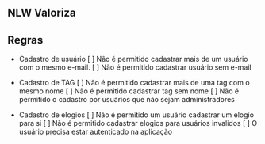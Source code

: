 ## NLW Valoriza

## Regras
- Cadastro de usuário
   [ ] Não é permitido cadastrar mais de um usuário com o mesmo e-mail.
   [ ] Não é permitido cadastrar usuário sem e-mail

- Cadastro de TAG
   [ ] Não é permitido cadastrar mais de uma tag com o mesmo nome
   [ ] Não é permitido cadastrar tag sem nome
   [ ] Não é permitido o cadastro por usuários que não sejam administradores

- Cadastro de elogios
   [ ] Não é permitido um usuário cadastrar um elogio para si
   [ ] Não é permitido cadastrar elogios para usuários invalidos
   [ ] O usuário precisa estar autenticado na aplicação


